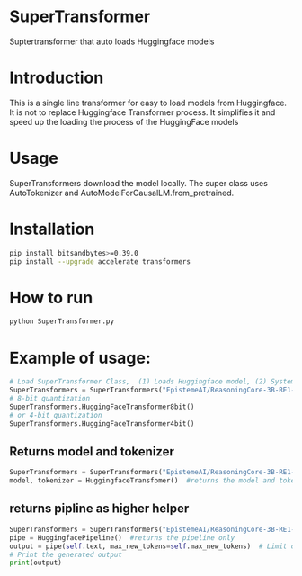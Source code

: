 # SuperTransformer

Suptertransformer that auto loads Huggingface models 

# Introduction
This is a single line transformer for easy to load models from Huggingface.  It is not to replace Huggingface Transformer process.  It simplifies it and speed up the loading the process of the HuggingFace models

# Usage
SuperTransformers download the model locally.  The super class uses AutoTokenizer and AutoModelForCausalLM.from_pretrained.

# Installation
``` bash
pip install bitsandbytes>=0.39.0
pip install --upgrade accelerate transformers
```
# How to run
```python
python SuperTransformer.py
```

# Example of usage:
 
```python
# Load SuperTransformer Class,  (1) Loads Huggingface model, (2) System Prompt (3) Text/prompt (4)Max tokens
SuperTransformers = SuperTransformers("EpistemeAI/ReasoningCore-3B-RE1-V2","You are a highly knowledgeable assistant with expertise in chemistry and physics. <reasoning>","What is the area of a circle, radius=16, reason step by step", 2026)
# 8-bit quantization
SuperTransformers.HuggingFaceTransformer8bit()
# or 4-bit quantization
SuperTransformers.HuggingFaceTransformer4bit()
```

## Returns model and tokenizer
```python
SuperTransformers = SuperTransformers("EpistemeAI/ReasoningCore-3B-RE1-V2")
model, tokenizer = HuggingfaceTransfomer()  #returns the model and tokenizer
```
## returns pipline as higher helper
```python
SuperTransformers = SuperTransformers("EpistemeAI/ReasoningCore-3B-RE1-V2")
pipe = HuggingfacePipeline()  #returns the pipeline only
output = pipe(self.text, max_new_tokens=self.max_new_tokens)  # Limit output length to save memory
# Print the generated output
print(output)
  
```


